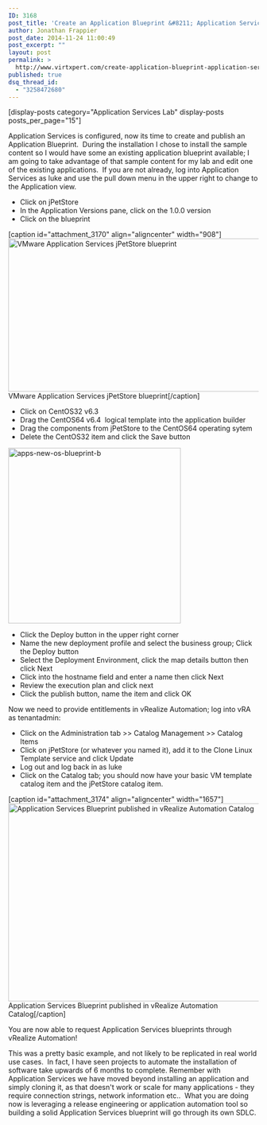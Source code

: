 ```yaml
---
ID: 3168
post_title: 'Create an Application Blueprint &#8211; Application Services Series Part 4'
author: Jonathan Frappier
post_date: 2014-11-24 11:00:49
post_excerpt: ""
layout: post
permalink: >
  http://www.virtxpert.com/create-application-blueprint-application-services-series-part-4/
published: true
dsq_thread_id:
  - "3258472680"
---
```

[display-posts category="Application Services Lab" display-posts posts_per_page="15"]

Application Services is configured, now its time to create and publish an Application Blueprint.  During the installation I chose to install the sample content so I would have some an existing application blueprint available; I am going to take advantage of that sample content for my lab and edit one of the existing applications.  If you are not already, log into Application Services as luke and use the pull down menu in the upper right to change to the Application view.
<ul>
	<li>Click on jPetStore</li>
	<li>In the Application Versions pane, click on the 1.0.0 version</li>
	<li>Click on the blueprint</li>
</ul>
[caption id="attachment_3170" align="aligncenter" width="908"]<a href="http://www.virtxpert.com/wp-content/uploads/2014/11/apps-jpetstore-blueprint.png"><img class="size-full wp-image-3170" src="http://www.virtxpert.com/wp-content/uploads/2014/11/apps-jpetstore-blueprint.png" alt="VMware Application Services jPetStore blueprint" width="908" height="308" /></a> VMware Application Services jPetStore blueprint[/caption]
<ul>
	<li>Click on CentOS32 v6.3</li>
	<li>Drag the CentOS64 v6.4  logical template into the application builder</li>
	<li>Drag the components from jPetStore to the CentOS64 operating sytem</li>
	<li>Delete the CentOS32 item and click the Save button</li>
</ul>
<a href="http://www.virtxpert.com/wp-content/uploads/2014/11/apps-new-os-blueprint-b.png"><img class="aligncenter size-full wp-image-3173" src="http://www.virtxpert.com/wp-content/uploads/2014/11/apps-new-os-blueprint-b.png" alt="apps-new-os-blueprint-b" width="347" height="353" /></a>
<ul>
	<li>Click the Deploy button in the upper right corner</li>
	<li>Name the new deployment profile and select the business group; Click the Deploy button</li>
	<li>Select the Deployment Environment, click the map details button then click Next</li>
	<li>Click into the hostname field and enter a name then click Next</li>
	<li>Review the execution plan and click next</li>
	<li>Click the publish button, name the item and click OK</li>
</ul>
Now we need to provide entitlements in vRealize Automation; log into vRA as tenantadmin:
<ul>
	<li>Click on the Administration tab &gt;&gt; Catalog Management &gt;&gt; Catalog Items</li>
	<li>Click on jPetStore (or whatever you named it), add it to the Clone Linux Template service and click Update</li>
	<li>Log out and log back in as luke</li>
	<li>Click on the Catalog tab; you should now have your basic VM template catalog item and the jPetStore catalog item.</li>
</ul>
[caption id="attachment_3174" align="aligncenter" width="1657"]<a href="http://www.virtxpert.com/wp-content/uploads/2014/11/apps-published-in-vra.png"><img class="size-full wp-image-3174" src="http://www.virtxpert.com/wp-content/uploads/2014/11/apps-published-in-vra.png" alt="Application Services Blueprint published in vRealize Automation Catalog" width="1657" height="398" /></a> Application Services Blueprint published in vRealize Automation Catalog[/caption]

You are now able to request Application Services blueprints through vRealize Automation!

This was a pretty basic example, and not likely to be replicated in real world use cases.  In fact, I have seen projects to automate the installation of software take upwards of 6 months to complete. Remember with Application Services we have moved beyond installing an application and simply cloning it, as that doesn't work or scale for many applications - they require connection strings, network information etc..  What you are doing now is leveraging a release engineering or application automation tool so building a solid Application Services blueprint will go through its own SDLC.